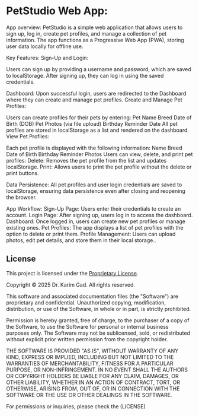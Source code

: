 # PetStudio Web App:

App overview:
PetStudio is a simple web application that allows users to sign up, log in, create pet profiles, and manage a collection of pet information. The app functions as a Progressive Web App (PWA), storing user data locally for offline use.

Key Features:
Sign-Up and Login:

Users can sign up by providing a username and password, which are saved to localStorage.
After signing up, they can log in using the saved credentials.

Dashboard:
Upon successful login, users are redirected to the Dashboard where they can create and manage pet profiles.
Create and Manage Pet Profiles:

Users can create profiles for their pets by entering:
Pet Name
Breed
Date of Birth (DOB)
Pet Photos (via file upload)
Birthday Reminder Date
All pet profiles are stored in localStorage as a list and rendered on the dashboard.
View Pet Profiles:

Each pet profile is displayed with the following information:
Name
Breed
Date of Birth
Birthday Reminder
Photos
Users can view, delete, and print pet profiles:
Delete: Removes the pet profile from the list and updates localStorage.
Print: Allows users to print the pet profile without the delete or print buttons.

Data Persistence:
All pet profiles and user login credentials are saved to localStorage, ensuring data persistence even after closing and reopening the browser.

App Workflow:
Sign-Up Page: Users enter their credentials to create an account.
Login Page: After signing up, users log in to access the dashboard.
Dashboard: Once logged in, users can create new pet profiles or manage existing ones.
Pet Profiles: The app displays a list of pet profiles with the option to delete or print them.
Profile Management: Users can upload photos, edit pet details, and store them in their local storage..

## License

This project is licensed under the [Proprietary License](LICENSE).

Copyright © 2025 Dr. Karim Gad. All rights reserved.

This software and associated documentation files (the "Software") are proprietary and confidential. Unauthorized copying, modification, distribution, or use of the Software, in whole or in part, is strictly prohibited.

Permission is hereby granted, free of charge, to the purchaser of a copy of the Software, to use the Software for personal or internal business purposes only. The Software may not be sublicensed, sold, or redistributed without explicit prior written permission from the copyright holder.

THE SOFTWARE IS PROVIDED "AS IS", WITHOUT WARRANTY OF ANY KIND, EXPRESS OR IMPLIED, INCLUDING BUT NOT LIMITED TO THE WARRANTIES OF MERCHANTABILITY, FITNESS FOR A PARTICULAR PURPOSE, OR NON-INFRINGEMENT. IN NO EVENT SHALL THE AUTHORS OR COPYRIGHT HOLDERS BE LIABLE FOR ANY CLAIM, DAMAGES, OR OTHER LIABILITY, WHETHER IN AN ACTION OF CONTRACT, TORT, OR OTHERWISE, ARISING FROM, OUT OF, OR IN CONNECTION WITH THE SOFTWARE OR THE USE OR OTHER DEALINGS IN THE SOFTWARE.

For permissions or inquiries, please check the (LICENSE)
